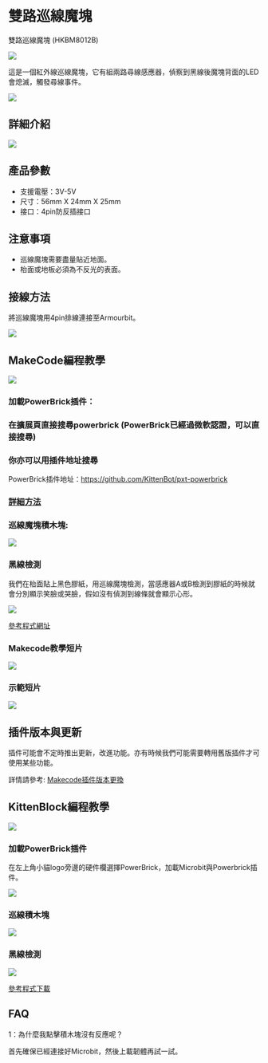 # 雙路巡線魔塊

雙路巡線魔塊 (HKBM8012B)

![](./images/07_03.png)

這是一個紅外線巡線魔塊，它有組兩路尋線感應器，偵察到黑線後魔塊背面的LED會熄滅，觸發尋線事件。

![](./images/IMG_2570.GIF)

## 詳細介紹

![](./images/07_01.png)

## 產品參數

- 支援電壓：3V-5V
- 尺寸：56mm X 24mm X 25mm
- 接口：4pin防反插接口

## 注意事項

- 巡線魔塊需要盡量貼近地面。
- 枱面或地板必須為不反光的表面。

## 接線方法

將巡線魔塊用4pin排線連接至Armourbit。

![](./images/linefollow_wire.png)

## MakeCode編程教學

![](./images/mcbanner.png)

### 加載PowerBrick插件：

### 在擴展頁直接搜尋powerbrick (PowerBrick已經過微軟認證，可以直接搜尋)

### 你亦可以用插件地址搜尋

PowerBrick插件地址：https://github.com/KittenBot/pxt-powerbrick

### [詳細方法](./powerBrickMakeCodeExt)

### 巡線魔塊積木塊:

![](./images/linefollowblocks.png)

### 黑線檢測

我們在枱面貼上黑色膠紙，用巡線魔塊檢測，當感應器A或B檢測到膠紙的時候就會分別顯示笑臉或哭臉，假如沒有偵測到線條就會顯示心形。

![](./images/linefollow.png)

[參考程式網址](https://makecode.microbit.org/_3tj8kdf8jhft)

### Makecode教學短片

[![](./images/irtut.png)](https://www.youtube.com/watch?v=BT1TUlmbMm8)

### 示範短片

[![](./images/line_video.png)](https://www.youtube.com/watch?v=epcs80fGryM)

## 插件版本與更新

插件可能會不定時推出更新，改進功能。亦有時候我們可能需要轉用舊版插件才可使用某些功能。

詳情請參考: [Makecode插件版本更換](../../../Makecode/makecode_extensionUpdate)

## KittenBlock編程教學

![](./images/kbbanner.png)

### 加載PowerBrick插件

在左上角小貓logo旁邊的硬件欄選擇PowerBrick，加載Microbit與Powerbrick插件。

![](./kbimages/addextension.png)

### 巡線積木塊

![](./kbimages/kblinetraceblocks.png)

### 黑線檢測

![](./kbimages/kblinetrace.png)

[參考程式下載](https://bit.ly/PowberbrickM5_01sb3)


## FAQ

1：為什麼我點擊積木塊沒有反應呢？

首先確保已經連接好Microbit，然後上載韌體再試一試。
